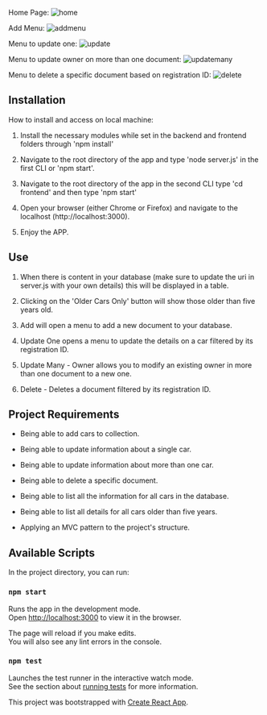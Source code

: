 Home Page:
![home](https://user-images.githubusercontent.com/51275356/73564109-863ede80-4424-11ea-8975-5a77c9bc54e7.JPG)

Add Menu:
![addmenu](https://user-images.githubusercontent.com/51275356/73564260-caca7a00-4424-11ea-9559-e66b261fffc4.JPG)

Menu to update one:
![update](https://user-images.githubusercontent.com/51275356/73564425-239a1280-4425-11ea-9918-fed75268b196.JPG)

Menu to update owner on more than one document:
![updatemany](https://user-images.githubusercontent.com/51275356/73564433-27c63000-4425-11ea-92c8-994b6af6e37b.JPG)

Menu to delete a specific document based on registration ID:
![delete](https://user-images.githubusercontent.com/51275356/73564442-2c8ae400-4425-11ea-9066-8e1347267679.JPG)

## Installation
How to install and access on local machine:

1. Install the necessary modules while set in the backend and frontend folders through 'npm install'

2. Navigate to the root directory of the app and type 
   'node server.js' in the first CLI or 'npm start'.

3. Navigate to the root directory of the app in the second CLI
   type 'cd frontend' and then type 'npm start'

4. Open your browser (either Chrome or Firefox) and navigate to the localhost (http://localhost:3000).

5. Enjoy the APP.

## Use

1. When there is content in your database (make sure to update the uri in server.js with your own details) this will be displayed in a table.

2. Clicking on the 'Older Cars Only' button will show those older than five years old.

3. Add will open a menu to add a new document to your database.

4. Update One opens a menu to update the details on a car filtered by its registration ID.

5. Update Many - Owner allows you to modify an existing owner in more than one document to a new one.

6. Delete - Deletes a document filtered by its registration ID.

## Project Requirements

- Being able to add cars to collection.

- Being able to update information about a single car.

- Being able to update information about more than one car.

- Being able to delete a specific document.

- Being able to list all the information for all cars in the database.

- Being able to list all details for all cars older than five years.

- Applying an MVC pattern to the project's structure.

## Available Scripts

In the project directory, you can run:

### `npm start`

Runs the app in the development mode.<br />
Open [http://localhost:3000](http://localhost:3000) to view it in the browser.

The page will reload if you make edits.<br />
You will also see any lint errors in the console.

### `npm test`

Launches the test runner in the interactive watch mode.<br />
See the section about [running tests](https://facebook.github.io/create-react-app/docs/running-tests) for more information.




This project was bootstrapped with [Create React App](https://github.com/facebook/create-react-app).
